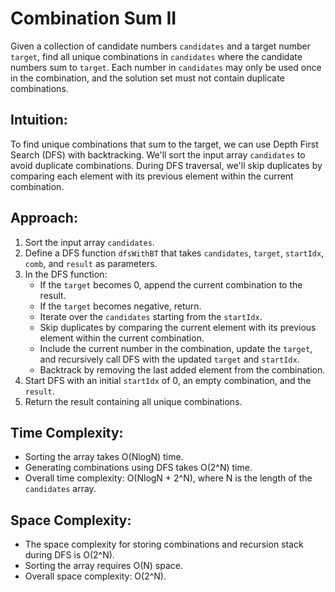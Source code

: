 # Combination Sum II

Given a collection of candidate numbers `candidates` and a target number `target`, find all unique combinations in `candidates` where the candidate numbers sum to `target`. Each number in `candidates` may only be used once in the combination, and the solution set must not contain duplicate combinations.

## Intuition:
To find unique combinations that sum to the target, we can use Depth First Search (DFS) with backtracking. We'll sort the input array `candidates` to avoid duplicate combinations. During DFS traversal, we'll skip duplicates by comparing each element with its previous element within the current combination.

## Approach:
1. Sort the input array `candidates`.
2. Define a DFS function `dfsWithBT` that takes `candidates`, `target`, `startIdx`, `comb`, and `result` as parameters.
3. In the DFS function:
   - If the `target` becomes 0, append the current combination to the result.
   - If the `target` becomes negative, return.
   - Iterate over the `candidates` starting from the `startIdx`.
   - Skip duplicates by comparing the current element with its previous element within the current combination.
   - Include the current number in the combination, update the `target`, and recursively call DFS with the updated `target` and `startIdx`.
   - Backtrack by removing the last added element from the combination.
4. Start DFS with an initial `startIdx` of 0, an empty combination, and the `result`.
5. Return the result containing all unique combinations.

## Time Complexity:
- Sorting the array takes O(NlogN) time.
- Generating combinations using DFS takes O(2^N) time.
- Overall time complexity: O(NlogN + 2^N), where N is the length of the `candidates` array.

## Space Complexity:
- The space complexity for storing combinations and recursion stack during DFS is O(2^N).
- Sorting the array requires O(N) space.
- Overall space complexity: O(2^N).